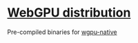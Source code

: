 # [WebGPU distribution](https://github.com/eliemichel/WebGPU-distribution/tree/54a60379a9d792848a2311856375ceef16db150e)

Pre-compiled binaries for [wgpu-native](https://github.com/gfx-rs/wgpu-native)
